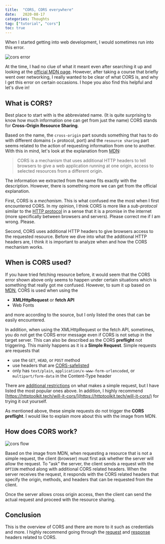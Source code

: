 ```yaml
---
title:  "CORS, CORS everywhere"
date:   2020-08-17
categories: Thoughts
tag: ["tutorial", "cors"]
toc: true
---
```


When I started getting into web development, I would sometimes run into this error.

![cors error](https://imgur.com/Qo2adks.png)

At the time, I had no clue of what it meant even after searching it up and looking at the [official MDN page](https://developer.mozilla.org/en-US/docs/Web/HTTP/CORS).
However, after taking a course that briefly went over networking, I really wanted to be clear of what CORS is, and why I get this error on certain occasions.
I hope you also find this helpful and let's dive in!

## What is CORS?
Best place to start with is the abbreviated name. (It is quite surprising to know how much information one can get from just the name)
CORS stands for **Cross-Origin Resource Sharing**.

Based on the name, the `cross-origin` part sounds something that has to do with different domains (+ protocol, port) and the `resource sharing` part seems related to the action of requesting information from one to another.
With this in mind, let's look at the explanation from [MDN](https://developer.mozilla.org/en-US/docs/Web/HTTP/CORS):
> CORS is a mechanism that uses additional HTTP headers to tell browsers to give a web application running at one origin, access to selected resources from a different origin.

The information we extracted from the name fits exactly with the description.
However, there is something more we can get from the official explanation.

First, CORS is a *mechanism*.
This is what confused me the most when I first encountered CORS.
In my opinion, I think CORS is more like a *sub-protocol* similar to the [HTTP protocol](https://tools.ietf.org/html/rfc2616) in a sense that it is a promise in the internet (more specifically between browsers and servers).
Please correct me if I am wrong. Please.

Second, CORS uses additional HTTP headers to give browsers access to the requested resource.
Before we dive into what the additional HTTP headers are, I think it is important to analyze when and how the CORS mechanism works.

## When is CORS used?
If you have tried fetching resource before, it would seem that the CORS error shown above only seems to happen under certain situations which is something that really got me confused.
However, to sum it up based on [MDN](https://developer.mozilla.org/en-US/docs/Web/HTTP/CORS#What_requests_use_CORS), CORS is used when using the
- **XMLHttpRequest** or **fetch API**
- Web Fonts

and more according to the source, but I only listed the ones that can be easily encountered.

In addition, when using the XMLHttpRequest or the fetch API, sometimes, you do not get the CORS error message even if CORS is not setup in the target server.
This can also be described as the CORS **preflight** not triggering.
This mainly happens as it is a **Simple Request**. Simple requests are requests that
- use the `GET`, `HEAD`, or `POST` method
- use headers that are [CORS-safelisted](https://fetch.spec.whatwg.org/#cors-safelisted-request-header)
- only has `text/plain`, `application/x-www-form-urlencoded`, or `multipart/form-data` in the Content-Type header

There are [additional restrictions](https://developer.mozilla.org/en-US/docs/Web/HTTP/CORS#Examples_of_access_control_scenarios) on what makes a simple request, but I have listed the most popular ones above.
In addition, I highly recommend [https://httptoolkit.tech/will-it-cors/](https://httptoolkit.tech/will-it-cors/) for trying it out yourself.

As mentioned above, these simple requests do not trigger the **CORS preflight**.
I would like to explain more about this with the image from MDN.

## How does CORS work?
![cors flow](https://imgur.com/BPbQFA0.png)

Based on the image from MDN, when requesting a resource that is not a simple request, the client (browser) must first ask whether the server will allow the request.
To "ask" the server, the client sends a request with the `OPTION` method along with additional CORS related headers.
When the server receives the request, it responds with the CORS related headers that specify the origin, methods, and headers that can be requested from the client.

Once the server allows cross origin access, then the client can send the actual request and proceed with the resource sharing.

## Conclusion
This is the overview of CORS and there are more to it such as credentials and more.
I highly recommend going through the [request](https://developer.mozilla.org/en-US/docs/Web/HTTP/CORS#The_HTTP_request_headers) and [response](https://developer.mozilla.org/en-US/docs/Web/HTTP/CORS#The_HTTP_response_headers) headers related to CORS.